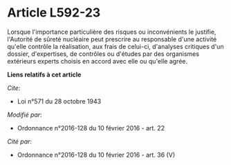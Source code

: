 # Article L592-23

Lorsque l'importance particulière des risques ou inconvénients le justifie, l'Autorité de sûreté nucléaire peut prescrire au
responsable d'une activité qu'elle contrôle la réalisation, aux frais de celui-ci, d'analyses critiques d'un dossier,
d'expertises, de contrôles ou d'études par des organismes extérieurs experts choisis en accord avec elle ou qu'elle agrée.

**Liens relatifs à cet article**

_Cite_:

  - Loi n°571 du 28 octobre 1943

_Modifié par_:

  - Ordonnance n°2016-128 du 10 février 2016 - art. 22

_Cité par_:

  - Ordonnance n°2016-128 du 10 février 2016 - art. 36 (V)
